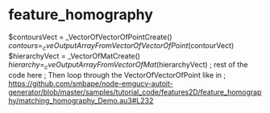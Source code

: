 # feature_homography
$contoursVect = _VectorOfVectorOfPointCreate() $contours = _cveOutputArrayFromVectorOfVectorOfPoint($contourVect)  $hierarchyVect = _VectorOfMatCreate() $hierarchy = _cveOutputArrayFromVectorOfMat($hierarchyVect)  ; rest of the code here  ; Then loop through the VectorOfVectorOfPoint like in ; https://github.com/smbape/node-emgucv-autoit-generator/blob/master/samples/tutorial_code/features2D/feature_homography/matching_homography_Demo.au3#L232
